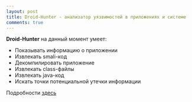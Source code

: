 ```yaml
---
layout: post
title: Droid-Hunter - анализатор уязвимостей в приложениях и системе
comments: true
---
```


**Droid-Hunter** на данный момент умеет:

* Показывать информацию о приложении
* Извлекать smali-код
* Декомпилировать приложение
* Извлекать class-файлы
* Извлекать java-код
* Искать точки потенциальной утечки информации

Подробности [здесь](https://github.com/hahwul/droid-hunter)

